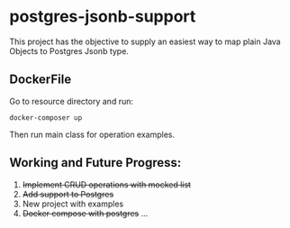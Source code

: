 # postgres-jsonb-support

This project has the objective to supply an easiest way to map plain Java Objects to Postgres Jsonb type. 

## DockerFile

Go to resource directory and run:

`docker-composer up`

Then run main class for operation examples.

## Working and Future Progress:
1. ~~Implement CRUD operations with mocked list~~
2. ~~Add support to Postgres~~
3. New project with examples
4. ~~Docker compose with postgres~~
...
